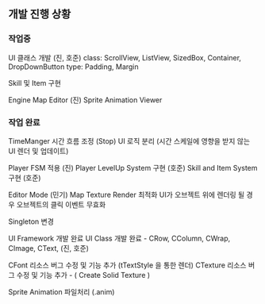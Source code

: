 ## 개발 진행 상황
### 작업중
UI 클래스 개발 (진, 호준)
class: ScrollView, ListView, SizedBox, Container, DropDownButton
type: Padding, Margin

Skill 및 Item 구현

Engine
Map Editor (진)
Sprite Animation Viewer

### 작업 완료
TimeManger 시간 흐름 조정 (Stop)
UI 로직 분리 (시간 스케일에 영향을 받지 않는 UI 렌더 및 업데이트)

Player FSM 적용 (진)
Player LevelUp System 구현 (호준)
Skill and Item System 구현 (호준)

Editor Mode (민기)
Map Texture Render 최적화
UI가 오브젝트 위에 렌더링 될 경우 오브젝트의 클릭 이벤트 무효화

Singleton 변경

UI Framework 개발 완료
UI Class 개발 완료 - CRow, CColumn, CWrap, CImage, CText, (진, 호준)

CFont 리소스 버그 수정 및 기능 추가 (tTextStyle 을 통한 렌더)
CTexture 리소스 버그 수정 및 기능 추가 - ( Create Solid Texture )

Sprite Animation 파일처리 (.anim)


